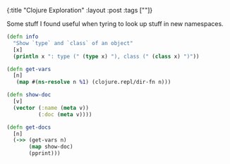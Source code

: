 
{:title "Clojure Exploration" :layout :post :tags [""]}

Some stuff I found useful when tyring to look up stuff in new namespaces.

```clojure
(defn info
  "Show `type` and `class` of an object"
  [x]
  (println x ": type (" (type x) "), class (" (class x) ")"))

(defn get-vars
  [n]
   (map #(ns-resolve n %1) (clojure.repl/dir-fn n)))

(defn show-doc
  [v]
  (vector (:name (meta v))
          (:doc (meta v))))

(defn get-docs
  [n]
  (->> (get-vars n)
       (map show-doc)
       (pprint)))
```

